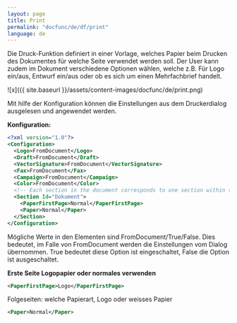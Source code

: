 ```yaml
---
layout: page
title: Print
permalink: "docfunc/de/df/print"
language: de
---
```


Die Druck-Funktion definiert in einer Vorlage, welches Papier beim Drucken des Dokumentes für welche Seite verwendet werden soll. Der User kann zudem im Dokument verschiedene Optionen wählen, welche z.B. Für Logo ein/aus, Entwurf ein/aus oder ob es sich um einen Mehrfachbrief handelt.

![x]({{ site.baseurl }}/assets/content-images/docfunc/de/print.png)

Mit hilfe der Konfiguration können die Einstellungen aus dem Druckerdialog ausgelesen und angewendet werden.

**Konfiguration:**
```xml
<?xml version="1.0"?>
<Configuration>
  <Logo>FromDocument</Logo>
  <Draft>FromDocument</Draft>
  <VectorSignature>FromDocument</VectorSignature>
  <Fax>FromDocument</Fax>
  <Campaign>FromDocument</Campaign>
  <Color>FromDocument</Color>
  <!-- Each section in the document corresponds to one section within this configuration. Id is actually a DisplayName and can be translated -->
  <Section Id="Dokument">
    <PaperFirstPage>Normal</PaperFirstPage>
    <Paper>Normal</Paper>
  </Section>
</Configuration>
```

Mögliche Werte in den Elementen sind FromDocument/True/False. Dies bedeutet, im Falle von FromDocument werden die Einstellungen vom Dialog übernommen. True bedeutet diese Option ist eingeschaltet, False die Option ist ausgeschaltet.

**Erste Seite Logopapier oder normales verwenden**

```xml
<PaperFirstPage>Logo</PaperFirstPage>
```

Folgeseiten: welche Papierart, Logo oder weisses Papier

```xml
<Paper>Normal</Paper>
```